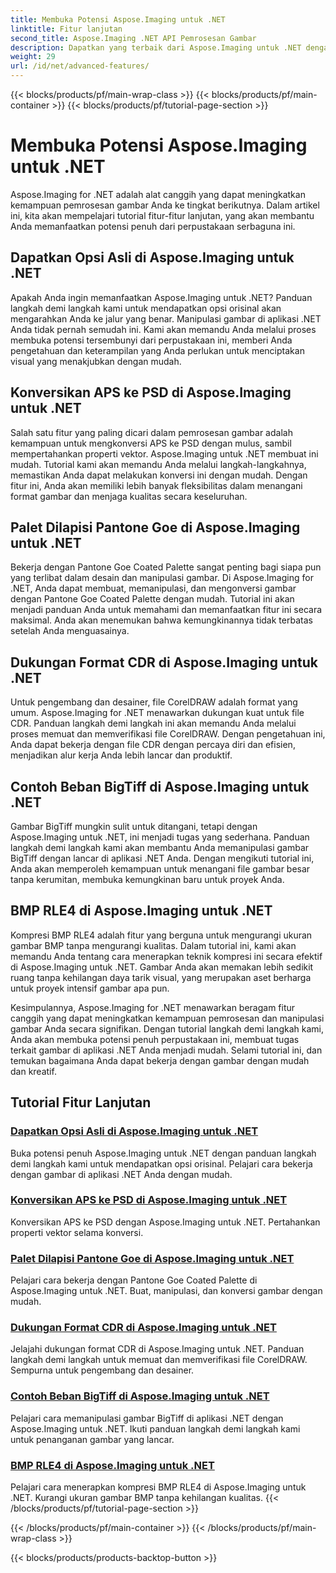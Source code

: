 ```yaml
---
title: Membuka Potensi Aspose.Imaging untuk .NET
linktitle: Fitur lanjutan
second_title: Aspose.Imaging .NET API Pemrosesan Gambar
description: Dapatkan yang terbaik dari Aspose.Imaging untuk .NET dengan tutorial langkah demi langkah kami. Pelajari cara membuka opsi asli dan bekerja dengan gambar dengan mudah.
weight: 29
url: /id/net/advanced-features/
---
```


{{< blocks/products/pf/main-wrap-class >}}
{{< blocks/products/pf/main-container >}}
{{< blocks/products/pf/tutorial-page-section >}}

# Membuka Potensi Aspose.Imaging untuk .NET


Aspose.Imaging for .NET adalah alat canggih yang dapat meningkatkan kemampuan pemrosesan gambar Anda ke tingkat berikutnya. Dalam artikel ini, kita akan mempelajari tutorial fitur-fitur lanjutan, yang akan membantu Anda memanfaatkan potensi penuh dari perpustakaan serbaguna ini.

## Dapatkan Opsi Asli di Aspose.Imaging untuk .NET

Apakah Anda ingin memanfaatkan Aspose.Imaging untuk .NET? Panduan langkah demi langkah kami untuk mendapatkan opsi orisinal akan mengarahkan Anda ke jalur yang benar. Manipulasi gambar di aplikasi .NET Anda tidak pernah semudah ini. Kami akan memandu Anda melalui proses membuka potensi tersembunyi dari perpustakaan ini, memberi Anda pengetahuan dan keterampilan yang Anda perlukan untuk menciptakan visual yang menakjubkan dengan mudah.

## Konversikan APS ke PSD di Aspose.Imaging untuk .NET

Salah satu fitur yang paling dicari dalam pemrosesan gambar adalah kemampuan untuk mengkonversi APS ke PSD dengan mulus, sambil mempertahankan properti vektor. Aspose.Imaging untuk .NET membuat ini mudah. Tutorial kami akan memandu Anda melalui langkah-langkahnya, memastikan Anda dapat melakukan konversi ini dengan mudah. Dengan fitur ini, Anda akan memiliki lebih banyak fleksibilitas dalam menangani format gambar dan menjaga kualitas secara keseluruhan.

## Palet Dilapisi Pantone Goe di Aspose.Imaging untuk .NET

Bekerja dengan Pantone Goe Coated Palette sangat penting bagi siapa pun yang terlibat dalam desain dan manipulasi gambar. Di Aspose.Imaging for .NET, Anda dapat membuat, memanipulasi, dan mengonversi gambar dengan Pantone Goe Coated Palette dengan mudah. Tutorial ini akan menjadi panduan Anda untuk memahami dan memanfaatkan fitur ini secara maksimal. Anda akan menemukan bahwa kemungkinannya tidak terbatas setelah Anda menguasainya.

## Dukungan Format CDR di Aspose.Imaging untuk .NET

Untuk pengembang dan desainer, file CorelDRAW adalah format yang umum. Aspose.Imaging for .NET menawarkan dukungan kuat untuk file CDR. Panduan langkah demi langkah ini akan memandu Anda melalui proses memuat dan memverifikasi file CorelDRAW. Dengan pengetahuan ini, Anda dapat bekerja dengan file CDR dengan percaya diri dan efisien, menjadikan alur kerja Anda lebih lancar dan produktif.

## Contoh Beban BigTiff di Aspose.Imaging untuk .NET

Gambar BigTiff mungkin sulit untuk ditangani, tetapi dengan Aspose.Imaging untuk .NET, ini menjadi tugas yang sederhana. Panduan langkah demi langkah kami akan membantu Anda memanipulasi gambar BigTiff dengan lancar di aplikasi .NET Anda. Dengan mengikuti tutorial ini, Anda akan memperoleh kemampuan untuk menangani file gambar besar tanpa kerumitan, membuka kemungkinan baru untuk proyek Anda.

## BMP RLE4 di Aspose.Imaging untuk .NET

Kompresi BMP RLE4 adalah fitur yang berguna untuk mengurangi ukuran gambar BMP tanpa mengurangi kualitas. Dalam tutorial ini, kami akan memandu Anda tentang cara menerapkan teknik kompresi ini secara efektif di Aspose.Imaging untuk .NET. Gambar Anda akan memakan lebih sedikit ruang tanpa kehilangan daya tarik visual, yang merupakan aset berharga untuk proyek intensif gambar apa pun.

Kesimpulannya, Aspose.Imaging for .NET menawarkan beragam fitur canggih yang dapat meningkatkan kemampuan pemrosesan dan manipulasi gambar Anda secara signifikan. Dengan tutorial langkah demi langkah kami, Anda akan membuka potensi penuh perpustakaan ini, membuat tugas terkait gambar di aplikasi .NET Anda menjadi mudah. Selami tutorial ini, dan temukan bagaimana Anda dapat bekerja dengan gambar dengan mudah dan kreatif.
## Tutorial Fitur Lanjutan
### [Dapatkan Opsi Asli di Aspose.Imaging untuk .NET](./get-original-options/)
Buka potensi penuh Aspose.Imaging untuk .NET dengan panduan langkah demi langkah kami untuk mendapatkan opsi orisinal. Pelajari cara bekerja dengan gambar di aplikasi .NET Anda dengan mudah.
### [Konversikan APS ke PSD di Aspose.Imaging untuk .NET](./convert-aps-to-psd/)
Konversikan APS ke PSD dengan Aspose.Imaging untuk .NET. Pertahankan properti vektor selama konversi.
### [Palet Dilapisi Pantone Goe di Aspose.Imaging untuk .NET](./pantone-goe-coated-palette/)
Pelajari cara bekerja dengan Pantone Goe Coated Palette di Aspose.Imaging untuk .NET. Buat, manipulasi, dan konversi gambar dengan mudah.
### [Dukungan Format CDR di Aspose.Imaging untuk .NET](./support-of-cdr-format/)
Jelajahi dukungan format CDR di Aspose.Imaging untuk .NET. Panduan langkah demi langkah untuk memuat dan memverifikasi file CorelDRAW. Sempurna untuk pengembang dan desainer.
### [Contoh Beban BigTiff di Aspose.Imaging untuk .NET](./bigtiff-load-example/)
Pelajari cara memanipulasi gambar BigTiff di aplikasi .NET dengan Aspose.Imaging untuk .NET. Ikuti panduan langkah demi langkah kami untuk penanganan gambar yang lancar.
### [BMP RLE4 di Aspose.Imaging untuk .NET](./bmp-rle4/)
Pelajari cara menerapkan kompresi BMP RLE4 di Aspose.Imaging untuk .NET. Kurangi ukuran gambar BMP tanpa kehilangan kualitas.
{{< /blocks/products/pf/tutorial-page-section >}}

{{< /blocks/products/pf/main-container >}}
{{< /blocks/products/pf/main-wrap-class >}}

{{< blocks/products/products-backtop-button >}}
